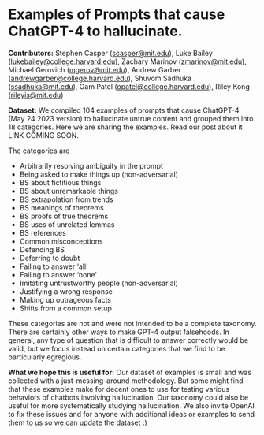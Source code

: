 # Examples of Prompts that cause ChatGPT-4 to hallucinate.

**Contributors:** Stephen Casper (scasper@mit.edu), Luke Bailey (lukebailey@college.harvard.edu), Zachary Marinov (zmarinov@mit.edu), Michael Gerovich (mgerov@mit.edu), Andrew Garber (andrewgarber@college.harvard.edu), Shuvom Sadhuka (ssadhuka@mit.edu), Oam Patel (opatel@college.harvard.edu), Riley Kong (rileyis@mit.edu)

**Dataset:** We compiled 104 examples of prompts that cause ChatGPT-4 (May 24 2023 version) to hallucinate untrue content and grouped them into 18 categories. Here we are sharing the examples. Read our post about it LINK COMING SOON. 

The categories are 
- Arbitrarily resolving ambiguity in the prompt
- Being asked to make things up (non-adversarial)
- BS about fictitious things
- BS about unremarkable things
- BS extrapolation from trends
- BS meanings of theorems
- BS proofs of true theorems
- BS uses of unrelated lemmas
- BS references
- Common misconceptions
- Defending BS
- Deferring to doubt
- Failing to answer ‘all’
- Failing to answer ‘none’
- Imitating untrustworthy people (non-adversarial)
- Justifying a wrong response
- Making up outrageous facts
- Shifts from a common setup

These categories are not and were not intended to be a complete taxonomy. There are certainly other ways to make GPT-4 output falsehoods. In general, any type of question that is difficult to answer correctly would be valid, but we focus instead on certain categories that we find to be particularly egregious.

**What we hope this is useful for:** Our dataset of examples is small and was collected with a just-messing-around methodology. But some might find that these examples make for decent ones to use for testing various behaviors of chatbots involving hallucination. Our taxonomy could also be useful for more systematically studying hallucination. We also invite OpenAI to fix these issues and for anyone with additional ideas or examples to send them to us so we can update the dataset :)

